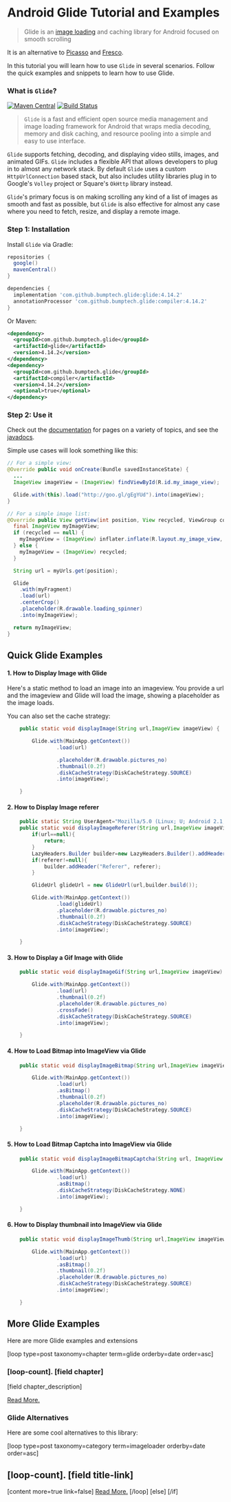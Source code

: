# Android Glide Tutorial and Examples

> Glide is an [image loading](https://android.camposha.info/en/category/imageloader) and caching library for Android focused on smooth scrolling

It is an alternative to [Picasso](https://android.camposha.info/en/picasso) and [Fresco](https://android.camposha.info/en/fresco).

In this tutorial you will learn how to use `Glide` in several scenarios. Follow the quick examples and snippets to learn how to use Glide.


### What is `Glide`?

[![Maven Central](https://camo.githubusercontent.com/2264d38a0a699e79205d7be4dcd42a25ff4f9c9c211dc8f323085bcfa8367176/68747470733a2f2f6d6176656e2d6261646765732e6865726f6b756170702e636f6d2f6d6176656e2d63656e7472616c2f636f6d2e6769746875622e62756d70746563682e676c6964652f676c6964652f62616467652e737667)](https://maven-badges.herokuapp.com/maven-central/com.github.bumptech.glide/glide) [![Build Status](https://camo.githubusercontent.com/954b182dc8571642c3bd5afe0c00cefdcfe353d49d16899b1376aa9387f71ae2/68747470733a2f2f7472617669732d63692e6f72672f62756d70746563682f676c6964652e7376673f6272616e63683d6d6173746572)](https://travis-ci.org/bumptech/glide) 

> `Glide` is a fast and efficient open source media management and image loading framework for Android that wraps media decoding, memory and disk caching, and resource pooling into a simple and easy to use interface.

`Glide` supports fetching, decoding, and displaying video stills, images, and animated GIFs. `Glide` includes a flexible API that allows developers to plug in to almost any network stack. By default `Glide` uses a custom `HttpUrlConnection` based stack, but also includes utility libraries plug in to Google's `Volley` project or Square's `OkHttp` library instead.

`Glide`'s primary focus is on making scrolling any kind of a list of images as smooth and fast as possible, but `Glide` is also effective for almost any case where you need to fetch, resize, and display a remote image.

### Step 1: Installation

Install `Glide` via Gradle:

```groovy
repositories {
  google()
  mavenCentral()
}

dependencies {
  implementation 'com.github.bumptech.glide:glide:4.14.2'
  annotationProcessor 'com.github.bumptech.glide:compiler:4.14.2'
}
```

Or Maven:

```xml
<dependency>
  <groupId>com.github.bumptech.glide</groupId>
  <artifactId>glide</artifactId>
  <version>4.14.2</version>
</dependency>
<dependency>
  <groupId>com.github.bumptech.glide</groupId>
  <artifactId>compiler</artifactId>
  <version>4.14.2</version>
  <optional>true</optional>
</dependency>
```


### Step 2: Use it

Check out the [documentation](https://bumptech.github.io/glide/) for pages on a variety of topics, and see the [javadocs](https://bumptech.github.io/glide/ref/javadocs.html).

Simple use cases will look something like this:

```java
// For a simple view:
@Override public void onCreate(Bundle savedInstanceState) {
  ...
  ImageView imageView = (ImageView) findViewById(R.id.my_image_view);

  Glide.with(this).load("http://goo.gl/gEgYUd").into(imageView);
}

// For a simple image list:
@Override public View getView(int position, View recycled, ViewGroup container) {
  final ImageView myImageView;
  if (recycled == null) {
    myImageView = (ImageView) inflater.inflate(R.layout.my_image_view, container, false);
  } else {
    myImageView = (ImageView) recycled;
  }

  String url = myUrls.get(position);

  Glide
    .with(myFragment)
    .load(url)
    .centerCrop()
    .placeholder(R.drawable.loading_spinner)
    .into(myImageView);

  return myImageView;
}
```

## Quick Glide Examples

#### 1\. How to Display Image with Glide

Here's a static method to load an image into an imageview. You provide a url and the imageview and Glide will load the image, showing a placeholder as the image loads.

You can also set the cache strategy:

```java
    public static void displayImage(String url,ImageView imageView) {

        Glide.with(MainApp.getContext())
                .load(url)

                .placeholder(R.drawable.pictures_no)
                .thumbnail(0.2f)
                .diskCacheStrategy(DiskCacheStrategy.SOURCE)
                .into(imageView);

    }
```

#### 2\. How to Display Image referer

```java
    public static String UserAgent="Mozilla/5.0 (Linux; U; Android 2.1; en-us; GT-I9000 Build/ECLAIR) AppleWebKit/525.10+ (KHTML, like Gecko) Version/3.0.4 Mobile Safari/523.12.2";
    public static void displayImageReferer(String url,ImageView imageView,String referer) {
        if(url==null){
            return;
        }
        LazyHeaders.Builder builder=new LazyHeaders.Builder().addHeader("User-Agent", UserAgent);
        if(referer!=null){
            builder.addHeader("Referer", referer);
        }

        GlideUrl glideUrl = new GlideUrl(url,builder.build());

        Glide.with(MainApp.getContext())
                .load(glideUrl)
                .placeholder(R.drawable.pictures_no)
                .thumbnail(0.2f)
                .diskCacheStrategy(DiskCacheStrategy.SOURCE)
                .into(imageView);

    }
```

#### 3\. How to Display a Gif Image with Glide

```java
    public static void displayImageGif(String url,ImageView imageView) {

        Glide.with(MainApp.getContext())
                .load(url)
                .thumbnail(0.2f)
                .placeholder(R.drawable.pictures_no)
                .crossFade()
                .diskCacheStrategy(DiskCacheStrategy.SOURCE)
                .into(imageView);

    }
```

#### 4\. How to Load Bitmap into ImageView via Glide

```java
    public static void displayImageBitmap(String url,ImageView imageView) {

        Glide.with(MainApp.getContext())
                .load(url)
                .asBitmap()
                .thumbnail(0.2f)
                .placeholder(R.drawable.pictures_no)
                .diskCacheStrategy(DiskCacheStrategy.SOURCE)
                .into(imageView);

    }
```

#### 5\. How to Load Bitmap Captcha into ImageView via Glide

```java
    public static void displayImageBitmapCaptcha(String url, ImageView imageView) {

        Glide.with(MainApp.getContext())
                .load(url)
                .asBitmap()
                .diskCacheStrategy(DiskCacheStrategy.NONE)
                .into(imageView);

    }
```

#### 6\. How to Display thumbnail into ImageView via Glide

```java
    public static void displayImageThumb(String url,ImageView imageView) {

        Glide.with(MainApp.getContext())
                .load(url)
                .asBitmap()
                .thumbnail(0.2f)
                .placeholder(R.drawable.pictures_no)
                .diskCacheStrategy(DiskCacheStrategy.SOURCE)
                .into(imageView);

    }
```

## More Glide Examples

Here are more Glide examples and extensions

[loop type=post taxonomy=chapter term=glide orderby=date order=asc]

<h3>[loop-count]. [field chapter]</h3>

[field chapter_description]

<a href="[field url]">Read More.</a>


### Glide Alternatives

Here are some cool alternatives to this library:

[loop type=post taxonomy=category term=imageloader orderby=date order=asc]
<h2>[loop-count]. [field title-link] </h2>
[content more=true link=false]
<a href="[field url]">Read More.</a>
[/loop]
[else]
[/if]

